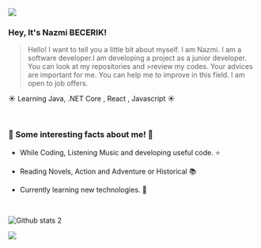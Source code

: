 <img src="https://cdnb.artstation.com/p/assets/images/images/019/093/555/large/marianna-burylko-starrysky.jpg?1561999318">


### Hey, It's Nazmi BECERIK! 
>Hello! I want to tell you a little bit about myself. I am Nazmi. I am a software developer.I am developing a project as a junior developer. You can look at my repositories and >review my codes.  Your advices are important  for me. You can help me to improve in this field. I am open to job offers.


☀️ Learning Java, .NET Core , React , Javascript  ☀️

<br>

### 🧬 Some interesting facts about me! 🧬
 
  - While Coding, Listening Music and developing useful code. ⭐️

  - Reading Novels, Action and Adventure or Historical 📚
  
  - Currently learning new technologies. 🥢
  
  <br>
  
![Github stats 2](https://github-readme-stats.vercel.app/api?username=nazmibecerik&show_icons=true&theme=radical)

<img align="center" src="https://github-readme-stats.vercel.app/api/top-langs/?username=nazmibecerik&count_private=true&layout=compact" />
